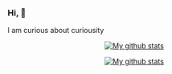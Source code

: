 ### Hi, 👋
I am curious about curiousity

<p align="center">
<!--  Commit Status  -->
  <a href="https://github.com/anuraghazra/github-readme-stats">
    <img align="center" src="https://github-readme-stats.anuraghazra1.vercel.app/api?username=voxelpixel&show_icons=true&include_all_commits=true&count_private=true" alt="My github stats" />
  </a>  
</p>

<p align="center">
<!-- Streak   -->
  <a href="https://git.io/streak-stats">
    <img align="center" src="http://github-readme-streak-stats.herokuapp.com?user=voxelpixel" alt="My github stats" />
  </a>  
</p>

<!--
**VoxelPixel/VoxelPixel** is a ✨ _special_ ✨ repository because its `README.md` (this file) appears on your GitHub profile.

Here are some ideas to get you started:

- 🔭 I’m currently working on ...
- 🌱 I’m currently learning ...
- 👯 I’m looking to collaborate on ...
- 🤔 I’m looking for help with ...
- 💬 Ask me about ...
- 📫 How to reach me: ...
- 😄 Pronouns: ...
- ⚡ Fun fact: ...
-->
